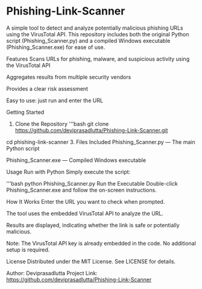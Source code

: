 # Phishing-Link-Scanner

A simple tool to detect and analyze potentially malicious phishing URLs using the VirusTotal API. This repository includes both the original Python script (Phishing_Scanner.py) and a compiled Windows executable (Phishing_Scanner.exe) for ease of use.

Features
Scans URLs for phishing, malware, and suspicious activity using the VirusTotal API

Aggregates results from multiple security vendors

Provides a clear risk assessment

Easy to use: just run and enter the URL

Getting Started
1. Clone the Repository
'''bash
git clone https://github.com/deviprasadlutta/Phishing-Link-Scanner.git

cd phishing-link-scanner
3. Files Included
Phishing_Scanner.py — The main Python script

Phishing_Scanner.exe — Compiled Windows executable

Usage
Run with Python
Simply execute the script:

'''bash
python Phishing_Scanner.py
Run the Executable
Double-click Phishing_Scanner.exe and follow the on-screen instructions.

How It Works
Enter the URL you want to check when prompted.

The tool uses the embedded VirusTotal API to analyze the URL.

Results are displayed, indicating whether the link is safe or potentially malicious.

Note: The VirusTotal API key is already embedded in the code. No additional setup is required.

License
Distributed under the MIT License. See LICENSE for details.

Author: Deviprasadlutta
Project Link: https://github.com/deviprasadlutta/Phishing-Link-Scanner
